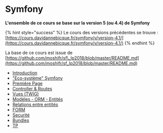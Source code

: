 # Symfony

**L'ensemble de ce cours se base sur la version 5 \(ou 4.4\) de Symfony**

{% hint style="success" %}
Le cours des versions précédentes se trouve : [https://cours.davidannebicque.fr/symfony/v/version-4.1/](https://cours.davidannebicque.fr/symfony/v/version-4.1/)
{% endhint %}

La base de ce cours est issue de [https://github.com/moshifr/sf\_lp2018/blob/master/README.md](https://github.com/moshifr/sf_lp2018/blob/master/README.md)

* [Introduction](introduction.md)
* ["Eco-système" Symfony](eco-systeme.md)
* [Première Page](premiere_page.md)
* [Controller & Routes](controller.md)
* [Vues \(TWIG\)](vues.md)
* [Modèles - ORM - Entités](modeles.md)
* [Relations entre entités](relations.md)
* [FORM](form.md)
* [Securité](securite.md)
* [Bundles](bundles.md)
* [TP](tp.md)

